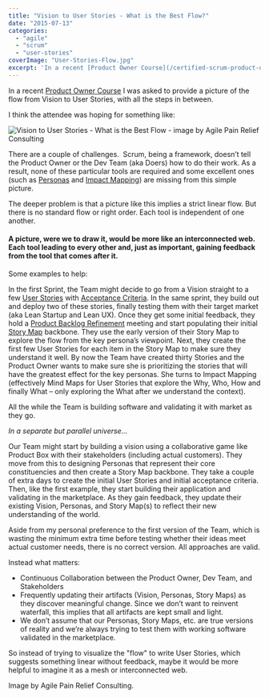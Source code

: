 ```yaml
---
title: "Vision to User Stories - What is the Best Flow?"
date: "2015-07-13"
categories: 
  - "agile"
  - "scrum"
  - "user-stories"
coverImage: "User-Stories-Flow.jpg"
excerpt: 'In a recent [Product Owner Course](/certified-scrum-product-owner-cspo-training) I was'
---
```


In a recent [Product Owner Course](/certified-scrum-product-owner-cspo-training) I was asked to provide a picture of the flow from Vision to User Stories, with all the steps in between.

I think the attendee was hoping for something like:

![Vision to User Stories - What is the Best Flow - image by Agile Pain Relief Consulting](src/content/blog/vision-to-user-stories-what-is-the-best-flow/images/User-Stories-Flow.jpg)

There are a couple of challenges.  Scrum, being a framework, doesn’t tell the Product Owner or the Dev Team (aka Doers) how to do their work. As a result, none of these particular tools are required and some excellent ones (such as [Personas](https://en.wikipedia.org/wiki/Persona_\(user_experience\)) and [Impact Mapping](https://impactmapping.org/drawing.php)) are missing from this simple picture.

The deeper problem is that a picture like this implies a strict linear flow. But there is no standard flow or right order. Each tool is independent of one another.

#### A picture, were we to draw it, would be more like an interconnected web. Each tool leading to every other and, just as important, gaining feedback from the tool that comes after it.

Some examples to help:

In the first Sprint, the Team might decide to go from a Vision straight to a few [User Stories](/blog/lifecycle-of-a-user-story) with [Acceptance Criteria](/blog/scrummaster-tales-team-collaborate-acceptance-criteria). In the same sprint, they build out and deploy two of these stories, finally testing them with their target market (aka Lean Startup and Lean UX). Once they get some initial feedback, they hold a [Product Backlog Refinement](https://agilepainrelief.com/glossary/product-backlog-refinement) meeting and start populating their initial [Story Map](/blog/learning-story-mapping-exercises) backbone. They use the early version of their Story Map to explore the flow from the key persona’s viewpoint. Next, they create the first few User Stories for each item in the Story Map to make sure they understand it well. By now the Team have created thirty Stories and the Product Owner wants to make sure she is prioritizing the stories that will have the greatest effect for the key personas. She turns to Impact Mapping (effectively Mind Maps for User Stories that explore the Why, Who, How and finally What – only exploring the What after we understand the context).

All the while the Team is building software and validating it with market as they go.

_In a separate but parallel universe…_

Our Team might start by building a vision using a collaborative game like Product Box with their stakeholders (including actual customers). They move from this to designing Personas that represent their core constituencies and then create a Story Map backbone. They take a couple of extra days to create the initial User Stories and initial acceptance criteria. Then, like the first example, they start building their application and validating in the marketplace. As they gain feedback, they update their existing Vision, Personas, and Story Map(s) to reflect their new understanding of the world.

Aside from my personal preference to the first version of the Team, which is wasting the minimum extra time before testing whether their ideas meet actual customer needs, there is no correct version. All approaches are valid.

Instead what matters:

- Continuous Collaboration between the Product Owner, Dev Team, and Stakeholders
- Frequently updating their artifacts (Vision, Personas, Story Maps) as they discover meaningful change. Since we don’t want to reinvent waterfall, this implies that all artifacts are kept small and light.
- We don’t assume that our Personas, Story Maps, etc. are true versions of reality and we’re always trying to test them with working software validated in the marketplace.

So instead of trying to visualize the "flow" to write User Stories, which suggests something linear without feedback, maybe it would be more helpful to imagine it as a mesh or interconnected web.

Image by Agile Pain Relief Consulting.
